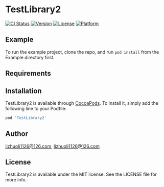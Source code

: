 # TestLibrary2

[![CI Status](https://img.shields.io/travis/lizhuoli1126@126.com/TestLibrary2.svg?style=flat)](https://travis-ci.org/lizhuoli1126@126.com/TestLibrary2)
[![Version](https://img.shields.io/cocoapods/v/TestLibrary2.svg?style=flat)](https://cocoapods.org/pods/TestLibrary2)
[![License](https://img.shields.io/cocoapods/l/TestLibrary2.svg?style=flat)](https://cocoapods.org/pods/TestLibrary2)
[![Platform](https://img.shields.io/cocoapods/p/TestLibrary2.svg?style=flat)](https://cocoapods.org/pods/TestLibrary2)

## Example

To run the example project, clone the repo, and run `pod install` from the Example directory first.

## Requirements

## Installation

TestLibrary2 is available through [CocoaPods](https://cocoapods.org). To install
it, simply add the following line to your Podfile:

```ruby
pod 'TestLibrary2'
```

## Author

lizhuoli1126@126.com, lizhuoli1126@126.com

## License

TestLibrary2 is available under the MIT license. See the LICENSE file for more info.

